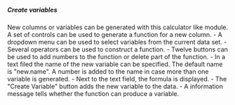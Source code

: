 <h5>Create variables</h5>
New columns or variables can be generated with this calculator like module. A
set of controls can be used to generate a function for a new column.
- A dropdown menu can be used to select variables from the current data set.
- Several operators can be used to construct a function.
- Twelve buttons can be used to add numbers to the function or delete part of
the function.
- In a text filed the name of the new variable can be specified. The default
name is "new.name". A number is added to the name in case more than one variable
is generated.
- Next to the text field, the formula is displayed.
- The "Create Variable" button adds the new variable to the data.
- A information message tells whether the function can produce a variable.
